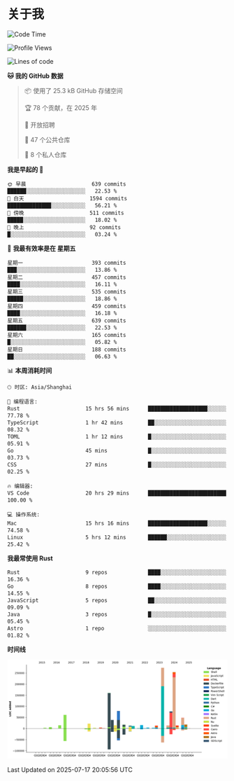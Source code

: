 # 关于我

<!--START_SECTION:waka-->
![Code Time](http://img.shields.io/badge/Code%20Time-3%2C966%20hrs%2051%20mins-blue)

![Profile Views](http://img.shields.io/badge/%E4%B8%AA%E4%BA%BA%E8%B5%84%E6%96%99%E8%A7%82%E7%9C%8B%E6%AC%A1%E6%95%B0-0-blue)

![Lines of code](https://img.shields.io/badge/%E4%BB%8E%E3%80%8CHello%20World%E3%80%8D%E8%B5%B7%E6%88%91%E5%B7%B2%E7%BB%8F%E5%86%99%E4%BA%86-1.2%20million%20%E8%A1%8C%E4%BB%A3%E7%A0%81-blue)

**🐱 我的 GitHub 数据** 

> 📦  使用了 25.3 kB GitHub 存储空间 
 > 
> 🏆 78 个贡献，在 2025 年
 > 
> 💼 开放招聘
 > 
> 📜 47 个公共仓库 
 > 
> 🔑 8 个私人仓库 
 > 
**我是早起的 🐤** 

```text
🌞 早晨                     639 commits         ██████░░░░░░░░░░░░░░░░░░░   22.53 % 
🌆 白天                     1594 commits        ██████████████░░░░░░░░░░░   56.21 % 
🌃 傍晚                     511 commits         █████░░░░░░░░░░░░░░░░░░░░   18.02 % 
🌙 晚上                     92 commits          █░░░░░░░░░░░░░░░░░░░░░░░░   03.24 % 
```
📅 **我最有效率是在 星期五** 

```text
星期一                      393 commits         ███░░░░░░░░░░░░░░░░░░░░░░   13.86 % 
星期二                      457 commits         ████░░░░░░░░░░░░░░░░░░░░░   16.11 % 
星期三                      535 commits         █████░░░░░░░░░░░░░░░░░░░░   18.86 % 
星期四                      459 commits         ████░░░░░░░░░░░░░░░░░░░░░   16.18 % 
星期五                      639 commits         ██████░░░░░░░░░░░░░░░░░░░   22.53 % 
星期六                      165 commits         █░░░░░░░░░░░░░░░░░░░░░░░░   05.82 % 
星期日                      188 commits         ██░░░░░░░░░░░░░░░░░░░░░░░   06.63 % 
```


📊 **本周消耗时间** 

```text
🕑︎ 时区: Asia/Shanghai

💬 编程语言: 
Rust                     15 hrs 56 mins      ███████████████████░░░░░░   77.78 % 
TypeScript               1 hr 42 mins        ██░░░░░░░░░░░░░░░░░░░░░░░   08.32 % 
TOML                     1 hr 12 mins        █░░░░░░░░░░░░░░░░░░░░░░░░   05.91 % 
Go                       45 mins             █░░░░░░░░░░░░░░░░░░░░░░░░   03.73 % 
CSS                      27 mins             █░░░░░░░░░░░░░░░░░░░░░░░░   02.25 % 

🔥 编辑器: 
VS Code                  20 hrs 29 mins      █████████████████████████   100.00 % 

💻 操作系统: 
Mac                      15 hrs 16 mins      ███████████████████░░░░░░   74.58 % 
Linux                    5 hrs 12 mins       ██████░░░░░░░░░░░░░░░░░░░   25.42 % 
```

**我最常使用 Rust** 

```text
Rust                     9 repos             ████░░░░░░░░░░░░░░░░░░░░░   16.36 % 
Go                       8 repos             ████░░░░░░░░░░░░░░░░░░░░░   14.55 % 
JavaScript               5 repos             ██░░░░░░░░░░░░░░░░░░░░░░░   09.09 % 
Java                     3 repos             █░░░░░░░░░░░░░░░░░░░░░░░░   05.45 % 
Astro                    1 repo              ░░░░░░░░░░░░░░░░░░░░░░░░░   01.82 % 
```



**时间线**

![Lines of Code chart](https://raw.githubusercontent.com/catusax/catusax/master/assets/bar_graph.png)


 Last Updated on 2025-07-17 20:05:56 UTC
<!--END_SECTION:waka-->
